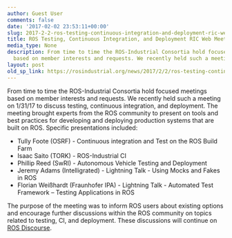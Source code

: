 ```yaml
---
author: Guest User
comments: false
date: '2017-02-02 23:53:11+00:00'
slug: 2017-2-2-ros-testing-continuous-integration-and-deployment-ric-web-meeting
title: ROS Testing, Continuous Integration, and Deployment RIC Web Meeting
media_type: None
description: From time to time the ROS-Industrial Consortia hold focused meetings
  based on member interests and requests. We recently held such a meeting on ...
layout: post
old_sp_link: https://rosindustrial.org/news/2017/2/2/ros-testing-continuous-integration-and-deployment-ric-web-meeting
---
```




From time to time the ROS-Industrial Consortia hold focused meetings based on member interests and requests. We recently held such a meeting on 1/31/17 to discuss testing, continuous integration, and deployment. The meeting brought experts from the ROS community to present on tools and best practices for developing and deploying production systems that are built on ROS. Specific presentations included:

* Tully Foote (OSRF) - Continuous integration and Test on the ROS Build Farm
* Isaac Saito (TORK) - ROS-Industrial CI
* Phillip Reed (SwRI) - Autonomous Vehicle Testing and Deployment
* Jeremy Adams (Intelligrated) - Lightning Talk - Using Mocks and Fakes in ROS
* Florian Weißhardt (Fraunhofer IPA) - Lightning Talk - Automated Test Framework – Testing Applications in ROS

The purpose of the meeting was to inform ROS users about existing options and encourage further discussions within the ROS community on topics related to testing, CI, and deployment. These discussions will continue on [ROS Discourse](https://discourse.ros.org/t/ros-testing-continuous-integration-ci-and-deployment/1266).


